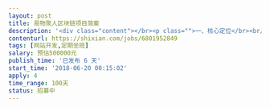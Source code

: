 ```yaml
---                
layout: post       
title: 易物聚人区块链项目简案           
description: '<div class="content"></br><p class="">一、核心定位</br><br/>1、为易物行业长久发展奠定数字化基础。</br><br/>2、助力易物聚人联盟系统全面转型升级，让会员共享稳定成长收益。</br><br/>二、远景目标</br><br/>基于易物聚人为核心业务的全球数字资产财富引领者</br><br/>三、商业模式</br><br/>在现有业务上叠加区块链技术，主要体现为：</br><br/>1、置换产品朔源上链；</br><br/>2、债权债务客户资料上链；</br><br/>3、置换经纪客户关系上链。 </br><br/>四、盈利模式</br><br/>1、数字货币溢价</br><br/>2、职权债务数据增值</br><br/>五、区别</br><br/>体现形式	价值体现	数量与价格	增值业务</br><br/>目前积分	应用	无限数量，价格恒定	 无</br><br/>数字货币	应用与交易	总量恒定，价值稳升	数据增值空间</br><br/>六、市场运行</br><br/>1、发行易物聚人数字货币，即可以作为业务奖励发放，在系统内部流通，也可以作为数字资产持有待升值。</br><br/>2、会员注册、消费过程中给与易物聚人数字货币作为奖励，同时设立分红体系，每周拿出收取的总体利润的80%以抽奖形式返还会员。</br><br/>3、条件成熟，将易物聚人数字货币作为整合置换市场的基础，通过并购重组做大做强市值。</br><br/>4、引入若干家数字货币市值管理团队，提供优惠政策，市值管理团队的入驻提高交易平台的活跃度。</br><br/>七、发行方案</br><br/>总量100亿枚，公开发行40亿枚，挖矿奖励20亿枚，市场运作及社群奖励20亿枚，基金会持有20亿枚。</br><br/>八、资金预算</br><br/>项目	预算	说明</br><br/>代币开发	        万	建立在BTM基础上的侧链，专业矿机挖矿</br><br/>DAPP开发	万	重新架构电商系统，使之有钱包及代币交易功能</br><br/>交易所上线	万	先上泰国交易所，使之具备价值体现功能</br><br/>方案与软文	万	撰写方案及通过区块链媒体宣传</br></p></br></div>'     
contenturl: https://shixian.com/jobs/6801952849      
tags: [网站开发,定期坐班]            
salary: 预估500000元          
publish_time: '已发布 6 天'         
start_time: '2018-06-20 00:15:02'           
apply: 4                   
time_range: 100天              
status: 招募中                  
---                 
```

